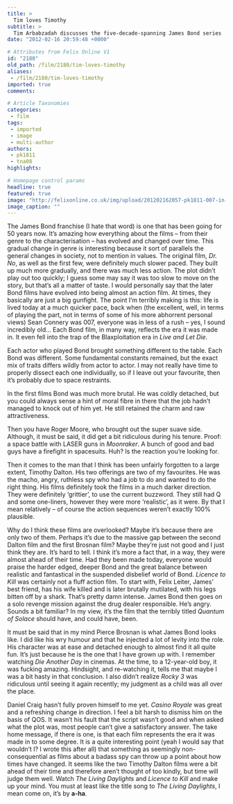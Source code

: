 ```yaml
---
title: >
  Tim loves Timothy
subtitle: >
  Tim Arbabzadah discusses the five-decade-spanning James Bond series
date: "2012-02-16 20:59:48 +0000"

# Attributes from Felix Online V1
id: "2180"
old_path: /film/2180/tim-loves-timothy
aliases:
 - /film/2180/tim-loves-timothy
imported: true
comments:

# Article Taxonomies
categories:
 - film
tags:
 - imported
 - image
 - multi-author
authors:
 - pk1811
 - tna08
highlights:

# Homepage control params
headline: true
featured: true
image: "http://felixonline.co.uk/img/upload/201202162057-pk1811-007-in-licence-to-kill-wallpapers_15457_1280x960.jpg"
image_caption: ""
---
```


The James Bond franchise (I hate that word) is one that has been going for 50 years now. It’s amazing how everything about the films – from their genre to the characterisation – has evolved and changed over time. This gradual change in genre is interesting because it sort of parallels the general changes in society, not to mention in values. The original film, _Dr. No_, as well as the first few, were definitely much slower paced. They built up much more gradually, and there was much less action. The plot didn’t play out too quickly; I guess some may say it was too slow to move on the story, but that’s all a matter of taste. I would personally say that the later Bond films have evolved into being almost an action film. At times, they basically are just a big gunfight. The point I’m terribly making is this: life is lived today at a much quicker pace, back when (the excellent, well, in terms of playing the part, not in terms of some of his more abhorrent personal views) Sean Connery was 007, everyone was in less of a rush – yes, I sound incredibly old... Each Bond film, in many way, reflects the era it was made in. It even fell into the trap of the Blaxploitation era in _Live and Let Die_.

Each actor who played Bond brought something different to the table. Each Bond was different. Some fundamental constants remained, but the exact mix of traits differs wildly from actor to actor. I may not really have time to properly dissect each one individually, so if I leave out your favourite, then it’s probably due to space restraints.

In the first films Bond was much more brutal. He was coldly detached, but you could always sense a hint of moral fibre in there that the job hadn’t managed to knock out of him yet. He still retained the charm and raw attractiveness.

Then you have Roger Moore, who brought out the super suave side. Although, it must be said, it did get a bit ridiculous during his tenure. Proof: a space battle with LASER guns in _Moonraker_. A bunch of good and bad guys have a firefight in spacesuits. Huh? Is the reaction you’re looking for.

Then it comes to the man that I think has been unfairly forgotten to a large extent, Timothy Dalton. His two offerings are two of my favourites. He was the macho, angry, ruthless spy who had a job to do and wanted to do the right thing. His films definitely took the films in a much darker direction. They were definitely ‘grittier’, to use the current buzzword. They still had Q and some one-liners, however they were more ‘realistic’, as it were. By that I mean relatively – of course the action sequences weren’t exactly 100% plausible.

Why do I think these films are overlooked? Maybe it’s because there are only two of them. Perhaps it’s due to the massive gap between the second Dalton film and the first Brosnan film? Maybe they’re just not good and I just think they are. It’s hard to tell. I think it’s more a fact that, in a way, they were almost ahead of their time. Had they been made today, everyone would praise the harder edged, deeper Bond and the great balance between realistic and fantastical in the suspended disbelief world of Bond. _Licence to Kill_ was certainly not a fluff action film. To start with, Felix Leiter, James’ best friend, has his wife killed and is later brutally mutilated, with his legs bitten off by a shark. That’s pretty damn intense. James Bond then goes on a solo revenge mission against the drug dealer responsible. He’s angry. Sounds a bit familiar? In my view, it’s the film that the terribly titled _Quantum of Solace_ should have, and could have, been.

It must be said that in my mind Pierce Brosnan is what James Bond looks like. I did like his wry humour and that he injected a lot of levity into the role. His character was at ease and detached enough to almost find it all quite fun. It’s just because he is the one that I have grown up with. I remember watching _Die Another Day_ in cinemas. At the time, to a 12-year-old boy, it was fucking amazing. Hindsight, and re-watching it, tells me that maybe I was a bit hasty in that conclusion. I also didn’t realize _Rocky 3_ was ridiculous until seeing it again recently; my judgment as a child was all over the place.

Daniel Craig hasn’t fully proven himself to me yet. _Casino Royale_ was great and a refreshing change in direction. I feel a bit harsh to dismiss him on the basis of QOS. It wasn’t his fault that the script wasn’t good and when asked what the plot was, most people can’t give a satisfactory answer.
 The take home message, if there is one, is that each film represents the era it was made in to some degree. It is a quite interesting point (yeah I would say that wouldn’t I? I wrote this after all) that something as seemingly non-consequential as films about a badass spy can throw up a point about how times have changed. It seems like the two Timothy Dalton films were a bit ahead of their time and therefore aren’t thought of too kindly, but time will judge them well. Watch _The Living Daylights_ and _Licence to Kill_ and make up your mind. You must at least like the title song to _The Living Daylights_, I mean come on, it’s by __a-ha__.
